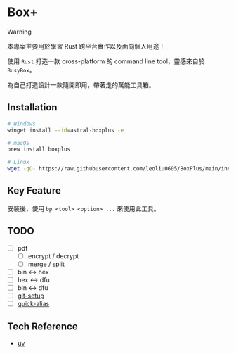 # Box+

> [!WARNING]
> 本專案主要用於學習 Rust 跨平台實作以及面向個人用途！

使用 `Rust` 打造一款 cross-platform 的 command line tool，靈感來自於 `BusyBox`。

為自己打造設計一款隨開即用，帶著走的萬能工具箱。

## Installation

```bash
# Windows
winget install --id=astral-boxplus -e
```

```bash
# macOS
brew install boxplus
```

```bash
# Linux
wget -qO- https://raw.githubusercontent.com/leoliu0605/BoxPlus/main/install.sh | sh
```

## Key Feature

安裝後，使用 `bp <tool> <option> ...` 來使用此工具。

## TODO

- [ ] pdf
  - [ ] encrypt / decrypt
  - [ ] merge / split
- [ ] bin <-> hex
- [ ] hex <-> dfu
- [ ] bin <-> dfu
- [ ] [git-setup](https://github.com/leoliu0605/npm-git-setup)
- [ ] [quick-alias](https://github.com/leoliu0605/scripts)

## Tech Reference

- [uv](https://github.com/astral-sh/uv)
